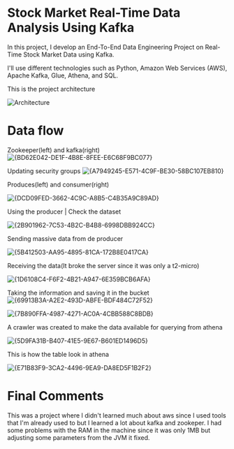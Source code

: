 # Stock Market Real-Time Data Analysis Using Kafka

In this project, I develop an End-To-End Data Engineering Project on Real-Time Stock Market Data using Kafka.

I'll use different technologies such as Python, Amazon Web Services (AWS), Apache Kafka, Glue, Athena, and SQL.

This is the project architecture

![Architecture](https://github.com/user-attachments/assets/b3cd878c-a907-4fab-9c4f-d69a1a2f57e7)

# Data flow


Zookeeper(left) and kafka(right)
![{BD62E042-DE1F-4B8E-8FEE-E6C68F9BC077}](https://github.com/user-attachments/assets/5b754768-08cb-48b6-a285-75c26f63be2f)

Updating security groups
![{A7949245-E571-4C9F-BE30-58BC107EB810}](https://github.com/user-attachments/assets/23f37768-09bc-46de-9722-c7374edd7fa7)

Produces(left) and consumer(right)

![{DCD09FED-3662-4C9C-A8B5-C4B35A9C89AD}](https://github.com/user-attachments/assets/9e625501-eca5-4803-9f47-c0a4cd595448)

Using the producer | Check the dataset

![{2B901962-7C53-4B2C-B4B8-6998DBB924CC}](https://github.com/user-attachments/assets/d9a49728-41ec-4a64-9c47-49d8610d8d21)

Sending massive data from de producer

![{5B412503-AA95-4895-81CA-172B8E0417CA}](https://github.com/user-attachments/assets/93a756f7-b8fe-49e7-8650-2b7ec85135b1)

Receiving the data(It broke the server since it was only a t2-micro)

![{1D6108C4-F6F2-4B21-A947-6E359BCB6AFA}](https://github.com/user-attachments/assets/49f00f52-3452-4abf-9ed7-f50ce301e2bc)

Taking the information and saving it in the bucket
![{69913B3A-A2E2-493D-ABFE-BDF484C72F52}](https://github.com/user-attachments/assets/47d957e4-3400-4f21-8b4e-ba9505ce1eff)

![{7B890FFA-4987-4271-AC0A-4CBB588C8BDB}](https://github.com/user-attachments/assets/7f4c1582-f738-4a7d-81da-580153d5f3ac)

A crawler was created to make the data available for querying from athena

![{5D9FA31B-B407-41E5-9E67-B601ED1496D5}](https://github.com/user-attachments/assets/85e107c1-0fc8-4e2e-a3d1-742c2ef0a7cb)

This is how the table look in athena

![{E71B83F9-3CA2-4496-9EA9-DA8ED5F1B2F2}](https://github.com/user-attachments/assets/315a516a-9faf-46fa-8418-c8e5693a5b3f)

# Final Comments

This was a project where I didn't learned much about aws since I used tools that I'm already used to but I learned a lot about kafka and zookeper. I had some problems with the RAM in the machine since it was only 1MB but adjusting some parameters from the JVM it fixed.  
